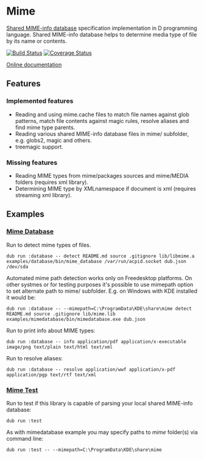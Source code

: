 # Mime

[Shared MIME-info database](https://www.freedesktop.org/wiki/Specifications/shared-mime-info-spec/) specification implementation in D programming language. Shared MIME-info database helps to determine media type of file by its name or contents.

[![Build Status](https://travis-ci.org/FreeSlave/mime.svg?branch=master)](https://travis-ci.org/FreeSlave/mime) [![Coverage Status](https://coveralls.io/repos/github/FreeSlave/mime/badge.svg?branch=master)](https://coveralls.io/github/FreeSlave/mime?branch=master)

[Online documentation](https://freeslave.github.io/d-freedesktop/docs/mime.html)

## Features

### Implemented features

* Reading and using mime.cache files to match file names against glob patterns, match file contents against magic rules, resolve aliases and find mime type parents.
* Reading various shared MIME-info database files in mime/ subfolder, e.g. globs2, magic and others.
* treemagic support.

### Missing features

* Reading MIME types from mime/packages sources and mime/MEDIA folders (requires xml library).
* Determining MIME type by XMLnamespace if document is xml (requires streaming xml library).

## Examples

### [Mime Database](examples/database/source/app.d)

Run to detect mime types of files.

    dub run :database -- detect README.md source .gitignore lib/libmime.a examples/database/bin/mime_database /var/run/acpid.socket dub.json /dev/sda

Automated mime path detection works only on Freedesktop platforms. On other systmes or for testing purposes it's possible to use mimepath option to set alternate path to mime/ subfolder. E.g. on Windows with KDE installed it would be:

    dub run :database -- --mimepath=C:\ProgramData\KDE\share\mime detect README.md source .gitignore lib/mime.lib examples/mimedatabase/bin/mimedatabase.exe dub.json

Run to print info about MIME types:

    dub run :database -- info application/pdf application/x-executable image/png text/plain text/html text/xml

Run to resolve aliases:

    dub run :database -- resolve application/wwf application/x-pdf application/pgp text/rtf text/xml

### [Mime Test](examples/test/source/app.d)

Run to test if this library is capable of parsing your local shared MIME-info database:

    dub run :test

As with mimedatabase example you may specify paths to *mime* folder(s) via command line:

    dub run :test -- --mimepath=C:\ProgramData\KDE\share\mime
